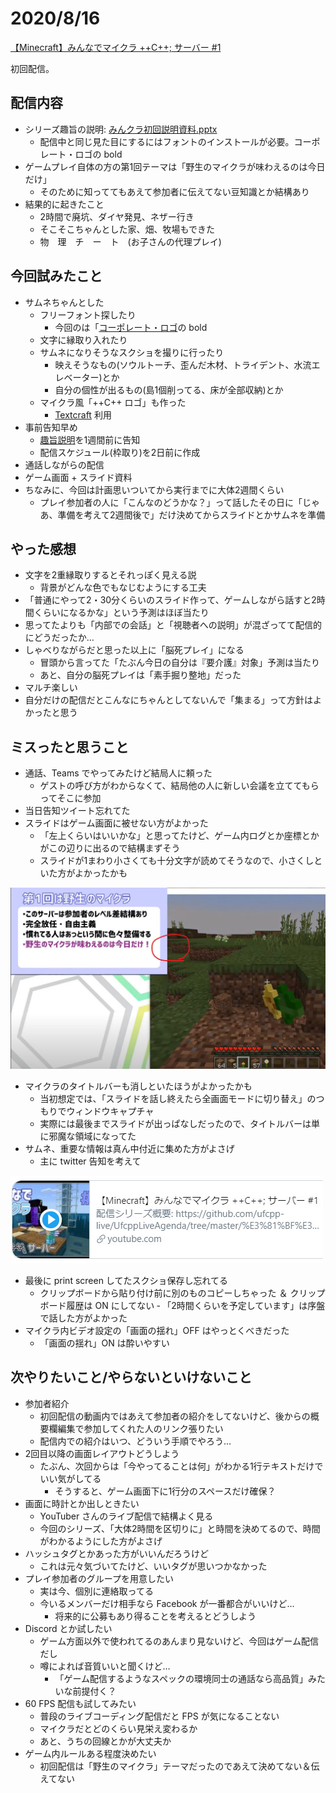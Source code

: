 # 2020/8/16

[【Minecraft】みんなでマイクラ ++C++; サーバー #1](https://www.youtube.com/watch?v=DOIUlHmxUqk)

初回配信。

## 配信内容

- シリーズ趣旨の説明: [みんクラ初回説明資料.pptx](みんクラ初回説明資料.pptx)
  - 配信中と同じ見た目にするにはフォントのインストールが必要。コーポレート・ロゴの bold
- ゲームプレイ自体の方の第1回テーマは「野生のマイクラが味わえるのは今日だけ」
  - そのために知っててもあえて参加者に伝えてない豆知識とか結構あり
- 結果的に起きたこと
  - 2時間で廃坑、ダイヤ発見、ネザー行き
  - そこそこちゃんとした家、畑、牧場もできた
  - 物　理　チ　ー　ト　(お子さんの代理プレイ)

## 今回試みたこと

- サムネちゃんとした
  - フリーフォント探したり
    - 今回のは「[コーポレート・ロゴ](https://logotype.jp/corporate-logo-font-dl.html)の bold
  - 文字に縁取り入れたり
  - サムネになりそうなスクショを撮りに行ったり
    - 映えそうなもの(ソウルトーチ、歪んだ木材、トライデント、水流エレベーター)とか
    - 自分の個性が出るもの(島1個削ってる、床が全部収納)とか
  - マイクラ風「++C++ ロゴ」も作った
    - [Textcraft](https://textcraft.net/) 利用
- 事前告知早め
  - [趣旨説明](../readme.md)を1週間前に告知
  - 配信スケジュール(枠取り)を2日前に作成
- 通話しながらの配信
- ゲーム画面 + スライド資料
- ちなみに、今回は計画思いついてから実行までに大体2週間くらい
  - プレイ参加者の人に「こんなのどうかな？」って話したその日に「じゃあ、準備を考えて2週間後で」だけ決めてからスライドとかサムネを準備

## やった感想

- 文字を2重縁取りするとそれっぽく見える説
  - 背景がどんな色でもなじむようにする工夫
- 「普通にやって2・30分くらいのスライド作って、ゲームしながら話すと2時間くらいになるかな」という予測はほぼ当たり
- 思ってたよりも「内部での会話」と「視聴者への説明」が混ざってて配信的にどうだったか…
- しゃべりながらだと思った以上に「脳死プレイ」になる
  - 冒頭から言ってた「たぶん今日の自分は『要介護』対象」予測は当たり
  - あと、自分の脳死プレイは「素手掘り整地」だった
- マルチ楽しい
- 自分だけの配信だとこんなにちゃんとしてないんで「集まる」って方針はよかったと思う

## ミスったと思うこと

- 通話、Teams でやってみたけど結局人に頼った
  - ゲストの呼び方がわからなくて、結局他の人に新しい会議を立ててもらってそこに参加
- 当日告知ツイート忘れてた
- スライドはゲーム画面に被せない方がよかった
  - 「左上くらいはいいかな」と思ってたけど、ゲーム内ログとか座標とかがこの辺りに出るので結構まずそう
  - スライドが1まわり小さくても十分文字が読めてそうなので、小さくしといた方がよかったかも

![初回配信レイアウト](fig/初回配信レイアウト.jpg)

- マイクラのタイトルバーも消しといたほうがよかったかも
  - 当初想定では、「スライドを話し終えたら全画面モードに切り替え」のつもりでウィンドウキャプチャ
  - 実際には最後までスライドが出っぱなしだったので、タイトルバーは単に邪魔な領域になってた
- サムネ、重要な情報は真ん中付近に集めた方がよさげ
  - 主に twitter 告知を考えて

![初回配信Twitterでの見栄え.](fig/初回配信Twitterでの見栄え.jpg)

- 最後に print screen してたスクショ保存し忘れてる
  - クリップボードから貼り付け前に別のものコピーしちゃった ＆ クリップボード履歴は ON にしてない
‐ 「2時間くらいを予定しています」は序盤で話した方がよかった
- マイクラ内ビデオ設定の「画面の揺れ」OFF はやっとくべきだった
  - 「画面の揺れ」ON は酔いやすい

## 次やりたいこと/やらないといけないこと

- 参加者紹介
  - 初回配信の動画内ではあえて参加者の紹介をしてないけど、後からの概要欄編集で参加してくれた人のリンク張りたい
  - 配信内での紹介はいつ、どういう手順でやろう…
- 2回目以降の画面レイアウトどうしよう
  - たぶん、次回からは「今やってることは何」がわかる1行テキストだけでいい気がしてる
    - そうすると、ゲーム画面下に1行分のスペースだけ確保？
- 画面に時計とか出しときたい
  - YouTuber さんのライブ配信で結構よく見る
  - 今回のシリーズ、「大体2時間を区切りに」と時間を決めてるので、時間がわかるようにした方がよさげ
- ハッシュタグとかあった方がいいんだろうけど
  - これは元々気づいてたけど、いいタグが思いつかなかった
- プレイ参加者のグループを用意したい
  - 実は今、個別に連絡取ってる
  - 今いるメンバーだけ相手なら Facebook が一番都合がいいけど…
    - 将来的に公募もあり得ることを考えるとどうしよう
- Discord とか試したい
  - ゲーム方面以外で使われてるのあんまり見ないけど、今回はゲーム配信だし
  - 噂によれば音質いいと聞くけど…
    - 「ゲーム配信するようなスペックの環境同士の通話なら高品質」みたいな前提付く？
- 60 FPS 配信も試してみたい
  - 普段のライブコーディング配信だと FPS が気になることない
  - マイクラだとどのくらい見栄え変わるか
  - あと、うちの回線とかが大丈夫か
- ゲーム内ルールある程度決めたい
  - 初回配信は「野生のマイクラ」テーマだったのであえて決めてない＆伝えてない
